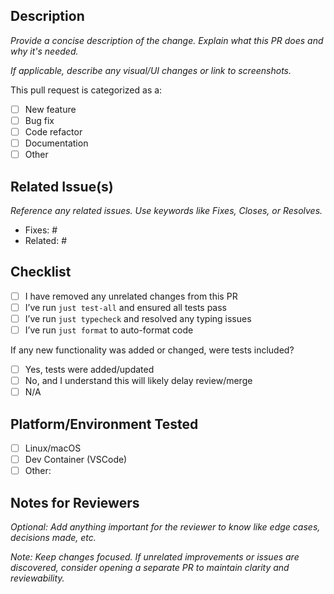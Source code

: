 ## Description

_Provide a concise description of the change. Explain what this PR does and why it's needed._

_If applicable, describe any visual/UI changes or link to screenshots._

This pull request is categorized as a:

- [ ] New feature
- [ ] Bug fix
- [ ] Code refactor
- [ ] Documentation
- [ ] Other

## Related Issue(s)

_Reference any related issues. Use keywords like Fixes, Closes, or Resolves._

- Fixes: #  
- Related: #

## Checklist

- [ ] I have removed any unrelated changes from this PR
- [ ] I’ve run `just test-all` and ensured all tests pass
- [ ] I’ve run `just typecheck` and resolved any typing issues
- [ ] I’ve run `just format` to auto-format code

If any new functionality was added or changed, were tests included?

- [ ] Yes, tests were added/updated
- [ ] No, and I understand this will likely delay review/merge
- [ ] N/A

## Platform/Environment Tested

- [ ] Linux/macOS
- [ ] Dev Container (VSCode)
- [ ] Other:

## Notes for Reviewers

_Optional: Add anything important for the reviewer to know like edge cases, decisions made, etc._

_Note: Keep changes focused. If unrelated improvements or issues are discovered, consider opening a separate PR to maintain clarity and reviewability._
